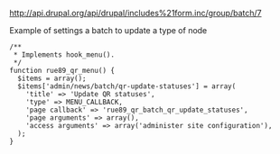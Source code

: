 http://api.drupal.org/api/drupal/includes%21form.inc/group/batch/7

Example of settings a batch to update a type of node 
```
/**
 * Implements hook_menu().
 */
function rue89_qr_menu() {
  $items = array();
  $items['admin/news/batch/qr-update-statuses'] = array(
    'title' => 'Update QR statuses',
    'type' => MENU_CALLBACK,
    'page callback' => 'rue89_qr_batch_qr_update_statuses',
    'page arguments' => array(),
    'access arguments' => array('administer site configuration'),
  );
}
```